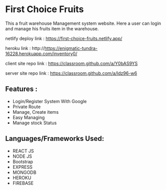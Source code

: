 

<h1>First Choice Fruits</h1>
<p>This a fruit warehouse Management system website. Here a user can login and manage his fruits item in the warehouse.</p>

netlify deploy link : https://first-choice-fruits.netlify.app/

heroku link : http://https://enigmatic-tundra-16228.herokuapp.com/inventory0/

client site repo link : https://classroom.github.com/a/Y0bAS9YS

server site repo link : https://classroom.github.com/a/ldz96-w6

<h2> Features :</h2>
<ul>
<li>Login/Register System With Google</li>
<li>Private Route</li>
<li>Manage, Create items</li>
<li>Easy Managing</li>
<li>Manage stock Status</li>
</ul>

<h2>Languages/Frameworks Used:</h2>
<ul>
<li>REACT JS</li>
<li> NODE JS</li>
<li>Bootstrap</li>
<li>EXPRESS</li>
<li>MONGODB</li>
<li>HEROKU</li>
<li>FIREBASE</li>
</ul

